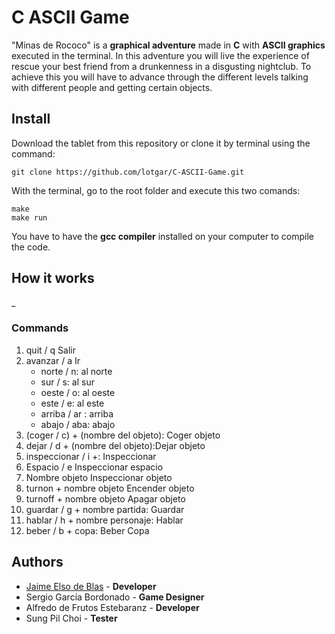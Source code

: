 # C ASCII Game

"Minas de Rococo" is a **graphical adventure** made in **C** with **ASCII graphics** executed in the terminal. In this adventure you will live the experience of rescue your best friend from a drunkenness in a disgusting nightclub. To achieve this you will have to advance through the different levels talking with different people and getting certain objects. 

## Install

Download the tablet from this repository or clone it by terminal using the command:

```shell
git clone https://github.com/lotgar/C-ASCII-Game.git
```

With the terminal, go to the root folder and execute this two comands:

```shell
make
make run
```

You have to have the **gcc compiler** installed on your computer to compile the code.

## How it works

_

### Commands

1. quit / q Salir
2. avanzar / a Ir
    - norte / n:                          al norte
    - sur / s:                            al sur
    - oeste / o:                          al oeste
    - este / e: al este
    - arriba / ar : arriba
    - abajo / aba: abajo
3. (coger / c) + (nombre del objeto): Coger objeto
4. dejar / d + (nombre del objeto):Dejar objeto
5. inspeccionar / i +: Inspeccionar
6. Espacio / e Inspeccionar espacio
7. Nombre objeto Inspeccionar objeto
8. turnon + nombre objeto Encender objeto
9. turnoff + nombre objeto Apagar objeto
10. guardar / g + nombre partida: Guardar
11. hablar / h + nombre personaje: Hablar
12. beber / b + copa: Beber Copa

## Authors

- [Jaime Elso de Blas](https://jaimeelso.com/) - **Developer**
- Sergio García Bordonado - **Game Designer**
- Alfredo de Frutos Estebaranz - **Developer**
- Sung Pil Choi - **Tester**

